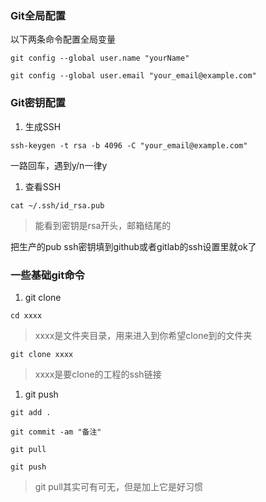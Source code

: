 ### Git全局配置

以下两条命令配置全局变量

`git config --global user.name "yourName"`

`git config --global user.email "your_email@example.com"`

### Git密钥配置

1. 生成SSH

`ssh-keygen -t rsa -b 4096 -C "your_email@example.com"`

一路回车，遇到y/n一律y

1. 查看SSH

`cat ~/.ssh/id_rsa.pub`

> 能看到密钥是rsa开头，邮箱结尾的

把生产的pub ssh密钥填到github或者gitlab的ssh设置里就ok了


### 一些基础git命令

1. git clone

`cd xxxx`
> xxxx是文件夹目录，用来进入到你希望clone到的文件夹

`git clone xxxx`
> xxxx是要clone的工程的ssh链接

1. git push

`git add .`

`git commit -am "备注"`

`git pull`

`git push`


> git pull其实可有可无，但是加上它是好习惯
